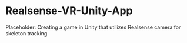 # Realsense-VR-Unity-App
Placeholder: Creating a game in Unity that utilizes Realsense camera for skeleton tracking
